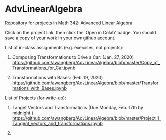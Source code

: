 # AdvLinearAlgebra
Repository for projects in Math 342: Advanced Linear Algebra

Click on the project link, then click the 'Open in Colab' badge.  You should save a copy of your work in your own github account.

List of in-class assignments (e.g. exercises, not projects):

1)  Composing Transformations to Drive a Car:  (Jan. 27, 2020)
     https://github.com/awangberg/AdvLinearAlgebra/blob/master/Copy_of_Transformations_for_Car.ipynb

2)  Transformations with Bases:  (Feb. 19, 2020)
     https://github.com/awangberg/AdvLinearAlgebra/blob/master/Transformations_with_Bases.ipynb


List of Projects (for write-up):

1) Tanget Vectors and Transformations  (Due Monday, Feb. 17th by midnight.)  https://github.com/awangberg/AdvLinearAlgebra/blob/master/Project_1_Tangent_vectors_and_transformations.ipynb

2)
